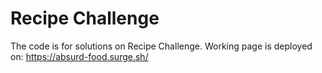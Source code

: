 # Recipe Challenge

The code is for solutions on Recipe Challenge. Working page is deployed on: https://absurd-food.surge.sh/
